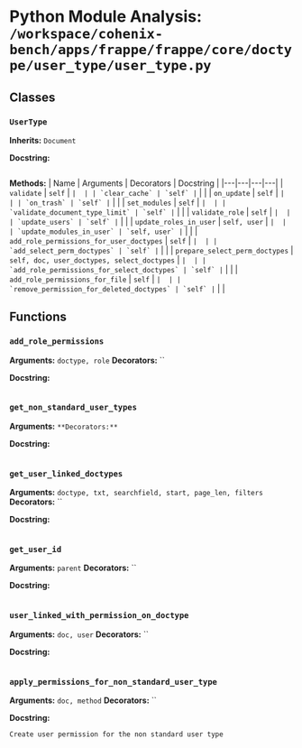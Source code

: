 # Python Module Analysis: `/workspace/cohenix-bench/apps/frappe/frappe/core/doctype/user_type/user_type.py`

## Classes

### `UserType`
**Inherits:** `Document`


**Docstring:**
```

```

**Methods:**
| Name | Arguments | Decorators | Docstring |
|---|---|---|---|
| `validate` | `self` | `` |  |
| `clear_cache` | `self` | `` |  |
| `on_update` | `self` | `` |  |
| `on_trash` | `self` | `` |  |
| `set_modules` | `self` | `` |  |
| `validate_document_type_limit` | `self` | `` |  |
| `validate_role` | `self` | `` |  |
| `update_users` | `self` | `` |  |
| `update_roles_in_user` | `self, user` | `` |  |
| `update_modules_in_user` | `self, user` | `` |  |
| `add_role_permissions_for_user_doctypes` | `self` | `` |  |
| `add_select_perm_doctypes` | `self` | `` |  |
| `prepare_select_perm_doctypes` | `self, doc, user_doctypes, select_doctypes` | `` |  |
| `add_role_permissions_for_select_doctypes` | `self` | `` |  |
| `add_role_permissions_for_file` | `self` | `` |  |
| `remove_permission_for_deleted_doctypes` | `self` | `` |  |





## Functions

### `add_role_permissions`
**Arguments:** `doctype, role`
**Decorators:** ``

**Docstring:**
```

```
### `get_non_standard_user_types`
**Arguments:** ``
**Decorators:** ``

**Docstring:**
```

```
### `get_user_linked_doctypes`
**Arguments:** `doctype, txt, searchfield, start, page_len, filters`
**Decorators:** ``

**Docstring:**
```

```
### `get_user_id`
**Arguments:** `parent`
**Decorators:** ``

**Docstring:**
```

```
### `user_linked_with_permission_on_doctype`
**Arguments:** `doc, user`
**Decorators:** ``

**Docstring:**
```

```
### `apply_permissions_for_non_standard_user_type`
**Arguments:** `doc, method`
**Decorators:** ``

**Docstring:**
```
Create user permission for the non standard user type
```


